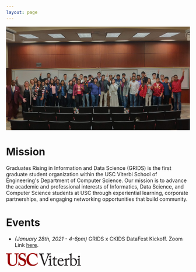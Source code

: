 ```yaml
---
layout: page
---
```


![alt-text](/assets/img/grids_group_photo_new.jpg "GRIDS group photo")

# Mission

Graduates Rising in Information and Data Science (GRIDS) is the first graduate student organization within the USC Viterbi School of Engineering's Department of Computer Science. Our mission is to advance the academic and professional interests of Informatics, Data Science, and Computer Science students at USC through experiential learning, corporate partnerships, and engaging networking opportunities that build community.

# Events

- *(January 28th, 2021 - 4-6pm)* GRIDS x CKIDS DataFest Kickoff. Zoom Link [here](https://usc.zoom.us/j/94308713663).




![alt-text](/assets/img/USC_Viterbi_logo.png "USC Viterbi")
